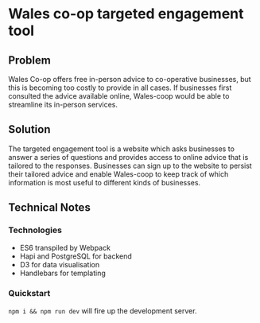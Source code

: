 # Wales co-op targeted engagement tool

## Problem

Wales Co-op offers free in-person advice to co-operative businesses, but this is becoming too costly to provide in all cases. If businesses first consulted the advice available online, Wales-coop would be able to streamline its in-person services.

## Solution

The targeted engagement tool is a website which asks businesses to answer a series of questions and provides access to online advice that is tailored to the responses. Businesses can sign up to the website to persist their tailored advice and enable Wales-coop to keep track of which information is most useful to different kinds of businesses.

## Technical Notes

### Technologies

 - ES6 transpiled by Webpack
 - Hapi and PostgreSQL for backend
 - D3 for data visualisation 
 - Handlebars for templating
 
### Quickstart

`npm i && npm run dev` will fire up the development server.
